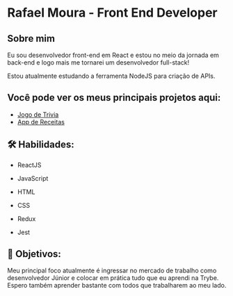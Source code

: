 
# Rafael Moura - Front End Developer




##  Sobre mim
Eu sou desenvolvedor front-end em React e estou no meio da jornada em back-end e logo mais me tornarei um desenvolvedor full-stack!

Estou atualmente estudando a ferramenta NodeJS para criação de APIs.


## Você pode ver os meus principais projetos aqui:

 - [Jogo de Trivia](https://the-trivia-game.vercel.app/)
 - [App de Receitas](https://recipe-app-ecru.vercel.app/)


## 🛠 Habilidades:

- ReactJS

- JavaScript

- HTML

- CSS

- Redux

- Jest


## 🚀 Objetivos:

Meu principal foco atualmente é ingressar no mercado de trabalho como desenvolvedor Júnior e colocar em prática tudo que eu aprendi na Trybe. Espero também aprender bastante com todos que trabalharem ao meu lado.

